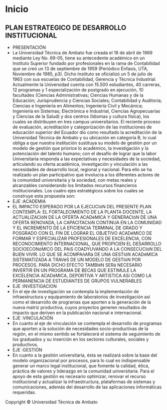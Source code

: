 # Inicio

## PLAN ESTRATEGICO DE DESARROLLO INSTITUCIONAL

* PRESENTACIÓN
* La Universidad Técnica de Ambato fue creada el 18 de abril de 1969 mediante Ley No. 69-05, tiene su antecedente académico en un Instituto Superior fundado por profesionales en la rama de Contabilidad que se creó un 13 de septiembre de 1959 (Periódico Énfasis, UTA, Noviembre de 1985, p3). Dicho Instituto se oficializó un 5 de julio de 1963 con sus escuelas de Contabilidad, Gerencia y Técnica Industrial. Actualmente la Universidad cuenta con 15.500 estudiantes, 40 carreras, 12 programas y 1 especialización de postgrado en ejecución, 10 facultades (Ciencias Administrativas; Ciencias Humanas y de la Educación; Jurisprudencia y Ciencias Sociales; Contabilidad y Auditoría; Ciencias e Ingeniería en Alimentos; Ingeniería Civil y Mecánica; Ingeniería en Sistemas; Electrónica e Industrial, Ciencias Agropecuarias y Ciencias de la Salud) y dos centros (Idiomas y cultura física), los cuales se distribuyen en tres campus universitarios. El reciente proceso de evaluación, acreditación y categorización de las instituciones de educación superior del Ecuador dio como resultado la acreditación de la Universidad Técnica de Ambato y su ubicación en categoría B, lo cual obliga a que nuestra institución sustituya su modelo de gestión por un modelo de gestión que priorice lo académico, la investigación y la potenciación del talento humano; con el desafío de lograr que la labor Universitaria responda a las expectativas y necesidades de la sociedad, articulando su oferta académica, investigación y vinculación a las necesidades de desarrollo local, regional y nacional. Para ello se ha realizado un plan participativo que involucra a los diferentes actores de la comunidad universitaria y la sociedad, con metas reales y alcanzables considerando los limitados recursos financieros institucionales. Los cuatro ejes estratégicos sobre los cuales se construye esta propuesta son:
* EJE :ACADEMIA
* EL IMPACTO ESPERADO POR LA EJECUCIóN DEL PRESENTE PLAN CONTEMPLA: EL FORTALECIMIENTO DE LA PLANTA DOCENTE, LA ACTUALIZACIóN DE LA OFERTA ACADéMICA Y GENERACIóN DE UNA OFERTA RENOVADA, LA CAPACITACIóN CONTINUA EN LA COMUNIDAD Y EL INCREMENTO DE LA EFICIENCIA TERMINAL DE GRADO Y POSGRADO CON EL FIN DE LOGRAR EL OBJETIVO ACADéMICO DE FORMAR Y ESPECIALIZAR PROFESIONALES DE EXCELENCIA, CON RECONOCIMIENTO INTERNACIONAL, QUE PROPICIEN EL DESARROLLO SOCIOECONóMICO DEL PAíS COADYUVANDO A LA CONSECUCIóN DEL BUEN VIVIR. LO QUE SE ACOMPAñARá DE UNA GESTIóN ACADéMICA SISTEMATIZADA A TRAVéS DE UN MODELO DE GESTIóN POR PROCESOS. PARA DICHO EFECTO TAMBIéN SERá NECESARIO INVERTIR EN UN PROGRAMA DE BECAS QUE ESTIMULE LA EXCELENCIA ACADéMICA, DEPORTIVA Y ARTíSTICA ASí COMO LA PERMANENCIA DE ESTUDIANTES DE GRUPOS VULNERABLES
* EJE :INVESTIGACION
* En el eje de investigación se contempla la implementación de infraestructura y equipamiento de laboratorios de investigación así como el desarrollo de programas que aporten a la generación de la nueva matriz productiva, cuyos proyectos generen resultados de impacto que deriven en la publicación nacional e internacional.
* EJE :VINCULACIÓN
* En cuanto al eje de vinculación se contempla el desarrollo de programas que aporten a la solución de necesidades socio-productivas de la región, en el mismo sentido se fortalecerá el sistema de seguimiento de los graduados y su inserción en los sectores culturales, sociales y productivos.
* EJE :GESTIÓN
* En cuanto a la gestión universitaria, ésta se realizará sobre la base del modelo organizacional por procesos, para lo cual es indispensable generar un marco legal institucional, que fomente la calidad, ética, práctica de valores y liderazgo en la comunidad universitaria. Para el apoyo de esta gestión es necesario optimizar, renovar el recurso institucional y actualizar la infraestructura, plataformas de sistemas y comunicaciones, además del desarrollo de las aplicaciones informáticas requeridas.

Copyright © Universidad Técnica de Ambato
